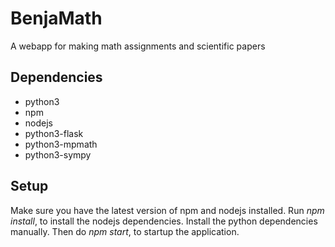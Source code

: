 # BenjaMath
A webapp for making math assignments and scientific papers

## Dependencies
- python3
- npm
- nodejs
- python3-flask
- python3-mpmath
- python3-sympy

## Setup
Make sure you have the latest version of npm and nodejs installed.
Run *npm install*, to install the nodejs dependencies.
Install the python dependencies manually.
Then do *npm start*, to startup the application.
